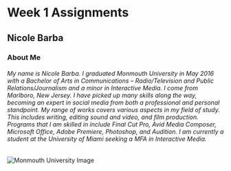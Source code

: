 # Week 1 Assignments

## Nicole Barba

### About Me

###### My name is Nicole Barba. I graduated Monmouth University in May 2016 with a Bachelor of Arts in Communications – Radio/Television and Public Relations/Journalism and a minor in Interactive Media. I come from Marlboro, New Jersey. I have picked up many skills along the way, becoming an expert in social media from both a professional and personal standpoint. My range of works covers various aspects in my field of study. This includes writing, editing sound and video, and film production. Programs that I am skilled in include Final Cut Pro, Avid Media Composer, Microsoft Office, Adobe Premiere, Photoshop, and Audition. I am currently a student at the University of Miami seeking a MFA in Interactive Media.

![Monmouth University Image](https://avatars1.githubusercontent.com/u/31214888?v=4&s=400)
